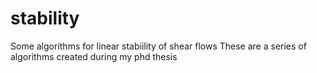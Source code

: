 # stability
Some algorithms for linear stabiility of shear flows
These are a series of algorithms created during my phd thesis
